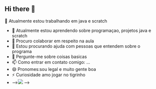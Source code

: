 ## Hi there 👋
🔭 Atualmente estou trabalhando em java e scratch
- 🌱 Atualmente estou aprendendo sobre programaçao, projetos java e scratch
- 👯 Procuro colaborar em respeito na aula
- 🤔 Estou procurando ajuda com pessoas que entendem sobre o programa
- 💬 Pergunte-me sobre coisas basicas
- 📫 Como entrar em contato comigo: ...
- 😄 Pronomes:sou legal e muito gente boa
- ⚡ Curiosidade amo jogar no tigrinho
- -->![](https://media1.tenor.com/m/ys_Z1pdUs3oAAAAC/tiga-tiger.gif)
-->
<!--
**Lasalix/Lasalix** is a ✨ _special_ ✨ repository because its `README.md` (this file) appears on your GitHub profile.

Here are some ideas to get you started:

- 🔭 I’m currently working on ... 
- 🌱 I’m currently learning ...
- 👯 I’m looking to collaborate on ...
- 🤔 I’m looking for help with ...
- 💬 Ask me about ...
- 📫 How to reach me: ...
- 😄 Pronouns: ...
- ⚡ Fun fact: ...

  

